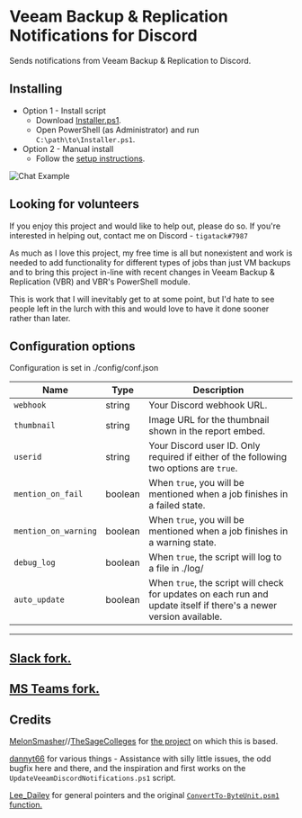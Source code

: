 # Veeam Backup & Replication Notifications for Discord

Sends notifications from Veeam Backup & Replication to Discord.

## Installing

* Option 1 - Install script
  * Download [Installer.ps1](Installer.ps1).
  * Open PowerShell (as Administrator) and run `C:\path\to\Installer.ps1`.
* Option 2 - Manual install
  * Follow the [setup instructions](https://blog.tiga.tech/veeam-b-r-notifications-in-discord/).

![Chat Example](https://github.com/tigattack/VeeamDiscordNotifications/blob/master/asset/example.png)

## Looking for volunteers

If you enjoy this project and would like to help out, please do so. If you're interested in helping out, contact me on Discord - `tigatack#7987`

As much as I love this project, my free time is all but nonexistent and work is needed to add functionality for different types of jobs than just VM backups and to bring this project in-line with recent changes in Veeam Backup & Replication (VBR) and VBR's PowerShell module.

This is work that I will inevitably get to at some point, but I'd hate to see people left in the lurch with this and would love to have it done sooner rather than later.

## Configuration options

Configuration is set in ./config/conf.json

| Name                  | Type      | Description                                                                                                           |
|---------------------- |---------  |--------------------------------------------------------------------------------------------------------------------   |
| `webhook`             | string    | Your Discord webhook URL.                                                                                             |
| `thumbnail`           | string    | Image URL for the thumbnail shown in the report embed.                                                                |
| `userid`              | string    | Your Discord user ID. Only required if either of the following two options are `true`.                                |
| `mention_on_fail`     | boolean   | When `true`, you will be mentioned when a job finishes in a failed state.                                             |
| `mention_on_warning`  | boolean   | When `true`, you will be mentioned when a job finishes in a warning state.                                            |
| `debug_log`           | boolean   | When `true`, the script will log to a file in ./log/                                                                  |
| `auto_update`         | boolean   | When `true`, the script will check for updates on each run and update itself if there's a newer version available.    |

---

## [Slack fork.](https://github.com/tigattack/VeeamSlackNotifications)

## [MS Teams fork.](https://github.com/tigattack/VeeamTeamsNotifications)

## Credits

[MelonSmasher](https://github.com/MelonSmasher)//[TheSageColleges](https://github.com/TheSageColleges) for [the project](https://github.com/TheSageColleges/VeeamSlackNotifications) on which this is based.

[dannyt66](https://github.com/dannyt66) for various things - Assistance with silly little issues, the odd bugfix here and there, and the inspiration and first works on the `UpdateVeeamDiscordNotifications.ps1` script.

[Lee_Dailey](https://reddit.com/u/Lee_Dailey) for general pointers and the original [`ConvertTo-ByteUnit.psm1` function.](https://pastebin.com/srN5CKty)
